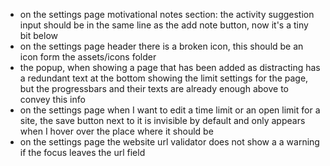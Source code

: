 - on the settings page motivational notes section: the activity suggestion input should be in the same line as the add note button, now it's a tiny bit below
- on the settings page header there is a broken icon, this should be an icon form the assets/icons folder
- the popup, when showing a page that has been added as distracting has a redundant text at the bottom showing the limit settings for the page, but the progressbars and their texts are already enough above to convey this info
- on the settings page when I want to edit a time limit or an open limit for a site, the save button next to it is invisible by default and only appears when I hover over the place where it should be
-  on the settings page the website url validator does not show a a warning if the focus leaves the url field
